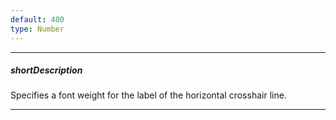 ```yaml
---
default: 400
type: Number
---
```

---
##### shortDescription
Specifies a font weight for the label of the horizontal crosshair line.

---
